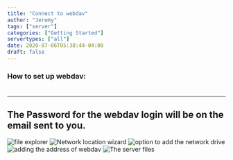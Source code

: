 ```yaml
---
title: "Connect to webdav"
author: "Jeremy"
tags: ["server"]
categories: ["Getting Started"]
servertypes: ["all"]
date: 2020-07-06T05:38:44-04:00
draft: false
---
```

### How to set up webdav: <br><br>
---
The Password for the webdav login will be on the email sent to you.
---
<img src="..\..\static\img\webdav-1.png" alt="file explorer">
<img src="..\..\static\img\webdav-2.png" alt="Network location wizard">
<img src="..\..\static\img\webdav-3.png" alt="option to add the network drive">
<img src="..\..\static\img\webdav-4.png" alt="adding the address of webdav">
<img src="..\..\static\img\webdav-5.png" alt="The server files">